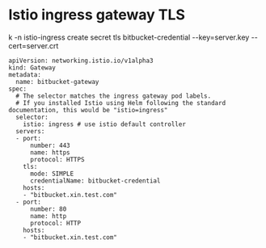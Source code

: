 # Istio ingress gateway TLS
k -n istio-ingress create secret tls bitbucket-credential --key=server.key --cert=server.crt

```
apiVersion: networking.istio.io/v1alpha3
kind: Gateway
metadata:
  name: bitbucket-gateway
spec:
  # The selector matches the ingress gateway pod labels.
  # If you installed Istio using Helm following the standard documentation, this would be "istio=ingress"
  selector:
    istio: ingress # use istio default controller
  servers:
  - port:
      number: 443
      name: https
      protocol: HTTPS
    tls:
      mode: SIMPLE
      credentialName: bitbucket-credential
    hosts:
    - "bitbucket.xin.test.com"
  - port:
      number: 80
      name: http
      protocol: HTTP
    hosts:
    - "bitbucket.xin.test.com"
```